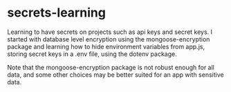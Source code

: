 # secrets-learning
Learning to have secrets on projects such as api keys and secret keys.
I started with database level encryption using the mongoose-encryption package and learning
how to hide environment variables from app.js, storing secret keys in a .env file, using the
dotenv package.

Note that the mongoose-encryption package is not robust enough for all data, and some other
choices may be better suited for an app with sensitive data.
